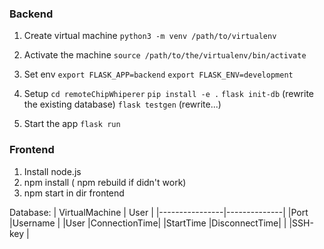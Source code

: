 ### Backend

1. Create virtual machine 
  `python3 -m venv /path/to/virtualenv`

2. Activate the machine
  `source /path/to/the/virtualenv/bin/activate`

3. Set env
  `export FLASK_APP=backend`
  `export FLASK_ENV=development`

4. Setup 
  `cd remoteChipWhiperer`
  `pip install -e .`
  `flask init-db` (rewrite the existing database)
  `flask testgen` (rewrite...)

5. Start the app
  `flask run`

### Frontend

1. Install node.js
2. npm install ( npm rebuild if didn't work)
3. npm start in dir frontend


Database:
| VirtualMachine |     User     |
|----------------|--------------|
|Port            |Username      |
|User            |ConnectionTime|
|StartTime       |DisconnectTime|
|                |SSH-key       |

